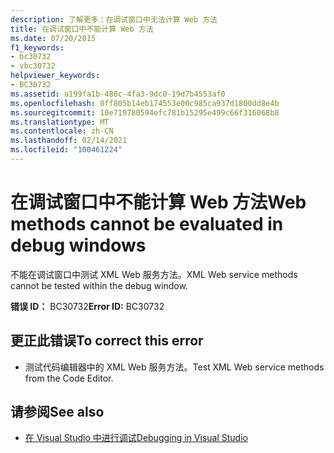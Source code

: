 ```yaml
---
description: 了解更多：在调试窗口中无法计算 Web 方法
title: 在调试窗口中不能计算 Web 方法
ms.date: 07/20/2015
f1_keywords:
- bc30732
- vbc30732
helpviewer_keywords:
- BC30732
ms.assetid: a199fa1b-486c-4fa3-9dc0-19d7b4553af0
ms.openlocfilehash: 0ff805b14eb174553e00c985ca937d1800dd8e4b
ms.sourcegitcommit: 10e719780594efc781b15295e499c66f316068b8
ms.translationtype: MT
ms.contentlocale: zh-CN
ms.lasthandoff: 02/14/2021
ms.locfileid: "100461224"
---
```

# <a name="web-methods-cannot-be-evaluated-in-debug-windows"></a><span data-ttu-id="0aecb-103">在调试窗口中不能计算 Web 方法</span><span class="sxs-lookup"><span data-stu-id="0aecb-103">Web methods cannot be evaluated in debug windows</span></span>

<span data-ttu-id="0aecb-104">不能在调试窗口中测试 XML Web 服务方法。</span><span class="sxs-lookup"><span data-stu-id="0aecb-104">XML Web service methods cannot be tested within the debug window.</span></span>  
  
 <span data-ttu-id="0aecb-105">**错误 ID：** BC30732</span><span class="sxs-lookup"><span data-stu-id="0aecb-105">**Error ID:** BC30732</span></span>  
  
## <a name="to-correct-this-error"></a><span data-ttu-id="0aecb-106">更正此错误</span><span class="sxs-lookup"><span data-stu-id="0aecb-106">To correct this error</span></span>  
  
- <span data-ttu-id="0aecb-107">测试代码编辑器中的 XML Web 服务方法。</span><span class="sxs-lookup"><span data-stu-id="0aecb-107">Test XML Web service methods from the Code Editor.</span></span>  
  
## <a name="see-also"></a><span data-ttu-id="0aecb-108">请参阅</span><span class="sxs-lookup"><span data-stu-id="0aecb-108">See also</span></span>

- [<span data-ttu-id="0aecb-109">在 Visual Studio 中进行调试</span><span class="sxs-lookup"><span data-stu-id="0aecb-109">Debugging in Visual Studio</span></span>](/visualstudio/debugger/debugger-feature-tour)

